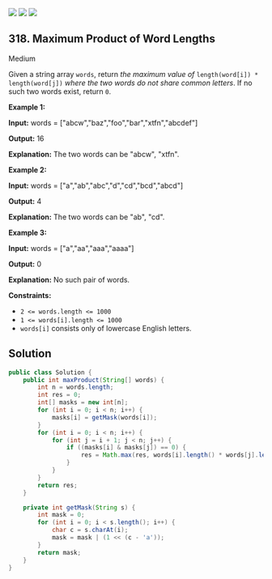 [![](https://img.shields.io/github/stars/javadev/LeetCode-in-Java?label=Stars&style=flat-square)](https://github.com/javadev/LeetCode-in-Java)
[![](https://img.shields.io/github/forks/javadev/LeetCode-in-Java?label=Fork%20me%20on%20GitHub%20&style=flat-square)](https://github.com/javadev/LeetCode-in-Java/fork)
[![](https://img.shields.io/badge/-LeetCode%20in%20Kotlin-blue?style=flat-square)](https://github.com/javadev/LeetCode-in-Kotlin)

## 318\. Maximum Product of Word Lengths

Medium

Given a string array `words`, return _the maximum value of_ `length(word[i]) * length(word[j])` _where the two words do not share common letters_. If no such two words exist, return `0`.

**Example 1:**

**Input:** words = ["abcw","baz","foo","bar","xtfn","abcdef"]

**Output:** 16

**Explanation:** The two words can be "abcw", "xtfn". 

**Example 2:**

**Input:** words = ["a","ab","abc","d","cd","bcd","abcd"]

**Output:** 4

**Explanation:** The two words can be "ab", "cd". 

**Example 3:**

**Input:** words = ["a","aa","aaa","aaaa"]

**Output:** 0

**Explanation:** No such pair of words. 

**Constraints:**

*   `2 <= words.length <= 1000`
*   `1 <= words[i].length <= 1000`
*   `words[i]` consists only of lowercase English letters.

## Solution

```java
public class Solution {
    public int maxProduct(String[] words) {
        int n = words.length;
        int res = 0;
        int[] masks = new int[n];
        for (int i = 0; i < n; i++) {
            masks[i] = getMask(words[i]);
        }
        for (int i = 0; i < n; i++) {
            for (int j = i + 1; j < n; j++) {
                if ((masks[i] & masks[j]) == 0) {
                    res = Math.max(res, words[i].length() * words[j].length());
                }
            }
        }
        return res;
    }

    private int getMask(String s) {
        int mask = 0;
        for (int i = 0; i < s.length(); i++) {
            char c = s.charAt(i);
            mask = mask | (1 << (c - 'a'));
        }
        return mask;
    }
}
```
